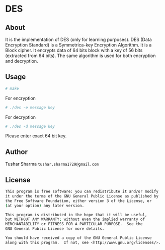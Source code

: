 # DES

## About

It is the implementation of DES (only for learning purposes). DES (Data Encryption Standard) is a Symmetrica-key Encryption Algorithm. It is a Block cipher. It encrypts data of 64 bits block with a key of 56 bits (extracted from 64 bits). The same algorithm is used for both encryption and decryption.

## Usage

```bash
# make
```
For encryption
```bash
# ./des -e message key
```
For decryption
```bash
# ./des -d message key
```

Please enter exact 64 bit key.

## Author

Tushar Sharma `tushar.sharma1729@gmail.com`

## License

```bash
This program is free software: you can redistribute it and/or modify
it under the terms of the GNU General Public License as published by
the Free Software Foundation, either version 3 of the License, or
(at your option) any later version.

This program is distributed in the hope that it will be useful,
but WITHOUT ANY WARRANTY; without even the implied warranty of
MERCHANTABILITY or FITNESS FOR A PARTICULAR PURPOSE.  See the
GNU General Public License for more details.

You should have received a copy of the GNU General Public License
along with this program.  If not, see <http://www.gnu.org/licenses/>.
```

